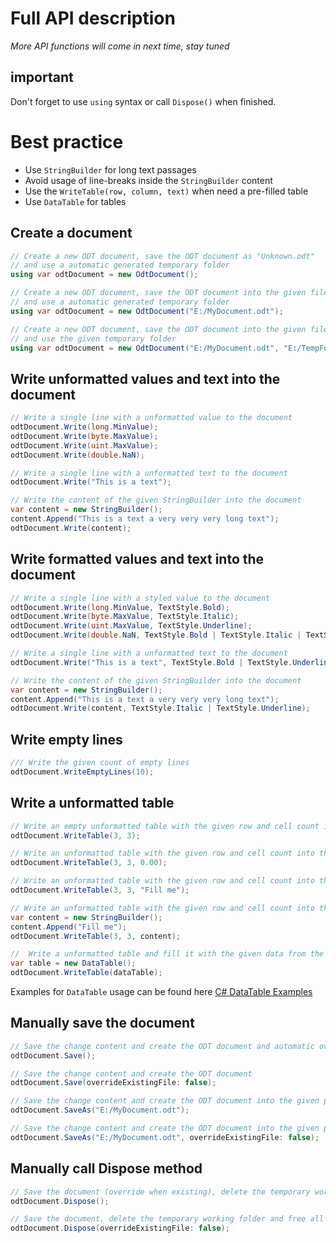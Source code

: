 # Full API description

_More API functions will come in next time, stay tuned_

## important
Don't forget to use `using` syntax or call `Dispose()` when finished.

# Best practice
* Use `StringBuilder` for long text passages
* Avoid usage of line-breaks inside the `StringBuilder` content
* Use the `WriteTable(row, column, text)` when need a pre-filled table
* Use `DataTable` for tables

## Create a document

```csharp
// Create a new ODT document, save the ODT document as "Unknown.odt"
// and use a automatic generated temporary folder
using var odtDocument = new OdtDocument();

// Create a new ODT document, save the ODT document into the given file path
// and use a automatic generated temporary folder
using var odtDocument = new OdtDocument("E:/MyDocument.odt");

// Create a new ODT document, save the ODT document into the given file path
// and use the given temporary folder
using var odtDocument = new OdtDocument("E:/MyDocument.odt", "E:/TempFolder");
```

## Write unformatted values and text into the document

```csharp
// Write a single line with a unformatted value to the document
odtDocument.Write(long.MinValue);
odtDocument.Write(byte.MaxValue);
odtDocument.Write(uint.MaxValue);
odtDocument.Write(double.NaN);

// Write a single line with a unformatted text to the document
odtDocument.Write("This is a text");

// Write the content of the given StringBuilder into the document
var content = new StringBuilder();
content.Append("This is a text a very very very long text");
odtDocument.Write(content);
```

## Write formatted values and text into the document

```csharp
// Write a single line with a styled value to the document
odtDocument.Write(long.MinValue, TextStyle.Bold);
odtDocument.Write(byte.MaxValue, TextStyle.Italic);
odtDocument.Write(uint.MaxValue, TextStyle.Underline);
odtDocument.Write(double.NaN, TextStyle.Bold | TextStyle.Italic | TextStyle.Underline);

// Write a single line with a unformatted text to the document
odtDocument.Write("This is a text", TextStyle.Bold | TextStyle.Underline);

// Write the content of the given StringBuilder into the document
var content = new StringBuilder();
content.Append("This is a text a very very very long text");
odtDocument.Write(content, TextStyle.Italic | TextStyle.Underline);
```

## Write empty lines

```csharp
/// Write the given count of empty lines
odtDocument.WriteEmptyLines(10);
```

## Write a unformatted table

```csharp
// Write an empty unformatted table with the given row and cell count into the document
odtDocument.WriteTable(3, 3);

// Write an unformatted table with the given row and cell count into the document and fill each cell with the given value
odtDocument.WriteTable(3, 3, 0.00);

// Write an unformatted table with the given row and cell count into the document and fill each cell with the given text
odtDocument.WriteTable(3, 3, "Fill me");

// Write an unformatted table with the given row and cell count into the document and fill each cell with the given content
var content = new StringBuilder();
content.Append("Fill me");
odtDocument.WriteTable(3, 3, content);

//  Write a unformatted table and fill it with the given data from the DataTable
var table = new DataTable();
odtDocument.WriteTable(dataTable);
```

Examples for `DataTable`  usage can be found here [C# DataTable Examples](https://www.dotnetperls.com/datatable)

## Manually save the document

```csharp
// Save the change content and create the ODT document and automatic override a existing file
odtDocument.Save();

// Save the change content and create the ODT document
odtDocument.Save(overrideExistingFile: false);

// Save the change content and create the ODT document into the given path
odtDocument.SaveAs("E:/MyDocument.odt");

// Save the change content and create the ODT document into the given path and automatic override a existing file
odtDocument.SaveAs("E:/MyDocument.odt", overrideExistingFile: false);
```

## Manually call Dispose method

```csharp
// Save the document (override when existing), delete the temporary working folder and free all resources
odtDocument.Dispose();

// Save the document, delete the temporary working folder and free all resources
odtDocument.Dispose(overrideExistingFile: false);
```
